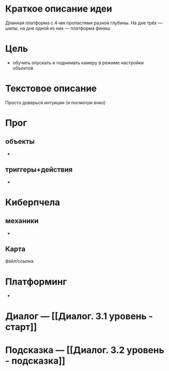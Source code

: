 # Краткое описание идеи
Длинная платформа с 4-мя пропастями разной глубины. На дне трёх — шипы, на дне одной из них — платформа финиш
# Цель
- обучить опускать и поднимать камеру в режиме настройки объектов
# Текстовое описание
Просто доверься интуиции (и посмотри вниз)
# Прог
## объекты 
-
## триггеры+действия
-
# Киберпчела
## механики
-
## Карта
файл/ссылка
# Платформинг
-
# Диалог — [[Диалог. 3.1 уровень - старт]]
# Подсказка — [[Диалог. 3.2 уровень - подсказка]]